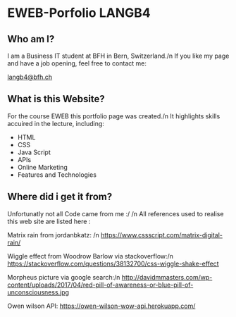 # EWEB-Porfolio LANGB4

## Who am I?

I am a Business IT student at BFH in Bern, Switzerland./n
If you like my page and have a job opening, feel free to contact me:

langb4@bfh.ch

## What is this Website?

For the course EWEB this portfolio page was created./n
It highlights skills accuired in the lecture, including:

- HTML
- CSS
- Java Script
- APIs
- Online Marketing
- Features and Technologies

## Where did i get it from?

Unfortunatly not all Code came from me :/ /n
All references used to realise this web site are listed here :

Matrix rain from jordanbkatz: /n
https://www.cssscript.com/matrix-digital-rain/

Wiggle effect from Woodrow Barlow via stackoverflow:/n
https://stackoverflow.com/questions/38132700/css-wiggle-shake-effect

Morpheus picture via google search:/n
http://davidmmasters.com/wp-content/uploads/2017/04/red-pill-of-awareness-or-blue-pill-of-unconsciousness.jpg

Owen wilson API:
https://owen-wilson-wow-api.herokuapp.com/
